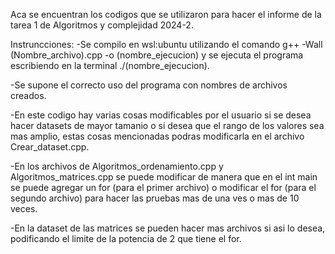 Aca se encuentran los codigos que se utilizaron para hacer el informe de la tarea 1 de Algoritmos y complejidad 2024-2.

Instruncciones:
-Se compilo en wsl:ubuntu utilizando el comando g++ -Wall (Nombre_archivo).cpp -o (nombre_ejecucion)
y se ejecuta el programa escribiendo en la terminal ./(nombre_ejecucion).

-Se supone el correcto uso del programa con nombres de archivos creados.

-En este codigo hay varias cosas modificables por el usuario si se desea hacer datasets de mayor tamanio 
o si desea que el rango de los valores sea mas amplio, estas cosas mencionadas podras modificarla en el
archivo Crear_dataset.cpp.

-En los archivos de Algoritmos_ordenamiento.cpp y Algoritmos_matrices.cpp se puede modificar de manera 
que en el int main se puede agregar un for (para el primer archivo) o modificar el for (para el segundo archivo)
para hacer las pruebas mas de una ves o mas de 10 veces.

-En la dataset de las matrices se pueden hacer mas archivos si asi lo desea, podificando el limite de la 
potencia de 2 que tiene el for.
